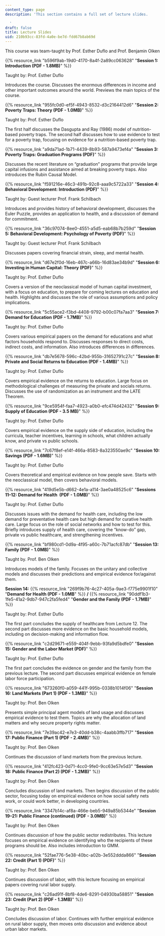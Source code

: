 ```yaml
---
content_type: page
description: 'This section contains a full set of lecture slides.

  '
draft: false
title: Lecture Slides
uid: 210b93cc-83fd-4a0e-be7d-fdd67b8ab69d
---
```

This course was team-taught by Prof. Esther Duflo and Prof. Benjamin Olken

{{% resource_link "b596f9ab-19d0-4170-8a4f-2a89cc063628" "**Session 1: Introduction (PDF - 1.8MB)**" %}}

Taught by: Prof. Esther Duflo

Introduces the course. Discusses the enormous differences in income and other important outcomes around the world. Previews the main topics of the course.

{{% resource_link "955fc0d0-ef5f-4943-8532-d3c2164412d6" "**Session 2: Poverty Traps: Theory (PDF - 1.0MB)**" %}}

Taught by: Prof. Esther Duflo

The first half discusses the Dasgupta and Ray (1986) model of nutrition-based poverty traps. The second half discusses how to use evidence to test for a poverty trap, focusing on evidence for a nutrition-based poverty trap.

{{% resource_link "a9da71ad-1b71-4439-8b93-587a9473ef4a" "**Session 3: Poverty Traps: Graduation Programs (PDF)**" %}}

Discusses the recent literature on “graduation” programs that provide large capital infusions and assistance aimed at breaking poverty traps. Also introduces the Rubin Causal Model.

{{% resource_link "f591216e-46c3-491b-92c8-aaa9c5722a33" "**Session 4: Behavioral Development: Introduction (PDF)**" %}}

Taught by: Guest lecturer Prof. Frank Schilbach

Introduces and provides history of behavioral development, discusses the Euler Puzzle, provides an application to health, and a discussion of demand for commitment.

{{% resource_link "36c97074-8ee0-4551-a5d5-eab68b7b259d" "**Session 5: Behavioral Development: Psychology of Poverty (PDF)**" %}}

Taught by: Guest lecturer Prof. Frank Schilbach

Discusses papers covering financial strain, sleep, and mental health.

{{% resource_link "d67e2f0d-16eb-467c-a66b-16d83ae34b9d" "**Session 6: Investing in Human Capital: Theory (PDF)**" %}}

Taught by: Prof. Esther Duflo

Covers a version of the neoclassical model of human capital investment, with a focus on education, to prepare for coming lectures on education and health. Highlights and discusses the role of various assumptions and policy implications.

{{% resource_link "5c55ace2-f3bd-4408-9792-b00c07fa7aa3" "**Session 7: Demand for Education (PDF - 1.7MB)**" %}}

Taught by: Prof. Esther Duflo

Covers various empirical papers on the demand for educations and what factors households respond to. Discusses responses to direct costs, indirect costs, and information. Also introduces differences in differences.

{{% resource_link "db7e5678-596c-42bd-955b-31652791c27c" "**Session 8: Private and Social Returns to Education (PDF - 1.4MB)**" %}}

Taught by: Prof. Esther Duflo

Covers empirical evidence on the returns to education. Large focus on methodological challenges of measuring the private and socials returns. Discusses the use of randomization as an instrument and the LATE Theorem.

{{% resource_link "9ce5954f-faa7-4923-a0b0-efc474d42432" "**Session 9: Supply of Education (PDF - 3.5 MB)**" %}}

Taught by: Prof. Esther Duflo

Covers empirical evidence on the supply side of education, including the curricula, teacher incentives, learning in schools, what children actually know, and private vs public schools.

{{% resource_link "7c67f8ef-e14f-466a-8583-8a323550ae9c" "**Session 10: Savings (PDF - 1.6MB)**" %}}

Taught by: Prof. Esther Duflo

Covers theoretical and empirical evidence on how people save. Starts with the neoclassical model, then covers behavioral models.

{{% resource_link "419d5e5b-d662-4e1a-a114-3ae0a48525c6" "**Sessions 11–12: Demand for Health  (PDF - 1.0MB)**" %}}

Taught by: Prof. Esther Duflo

Discusses issues with the demand for health care, including the low demand for preventative health care but high demand for curative health care. Large focus on the role of social networks and how to test for this. Briefly introduces supply of health care, covering the “know-do” gap, private vs public healthcare, and strengthening incentives.

{{% resource_link "bf980cd1-0d9a-4f95-a60c-7b71acfc87db" "**Session 13: Family (PDF - 1.0MB)**" %}}

Taught by. Prof. Ben Olken

Introduces models of the family. Focuses on the unitary and collective models and discusses their predictions and empirical evidence for/against them. 

**Session 14:** {{% resource_link "269f9b76-4c27-405a-9ae3-f775e9901f10" "**Demand for Health (PDF - 1.0MB**" %}} **/** {{% resource_link "90ddf1b3-1fe5-41a2-9db7-947c2fa5fed4" "**Gender and the Family (PDF - 1.7MB)**" %}}

Taught by: Prof. Esther Duflo

The first part concludes the supply of healthcare from Lecture 12. The second part discusses more evidence on the basic household models, including on decision-making and information flow.

{{% resource_link "c2d29671-e559-404f-9ebb-93fa9d5bdfe0" "**Session 15: Gender and the Labor Market (PDF)**" %}}

Taught by: Prof. Esther Duflo

The first part concludes the evidence on gender and the family from the previous lecture. The second part discusses empirical evidence on female labor force participation.

{{% resource_link "673260f0-a059-441f-995b-0338b1014f06" "**Session 16: Land Markets (Part 1) (PDF - 1.3MB)**" %}}

Taught by: Prof. Ben Olken

Presents simple principal agent models of land usage and discusses empirical evidence to test them. Topics are why the allocation of land matters and why secure property rights matter.

{{% resource_link "7e39ac42-e7e3-40dd-b38c-4aabb3ffb717" "**Session 17: Public Finance (Part 1) (PDF - 2.4MB)**" %}}

Taught by: Prof. Ben Olken

Continues the discussion of land markets from the previous lecture.

{{% resource_link "412fc423-0d71-4cc0-9fe0-9cc63e57e5d3" "**Session 18: Public Finance (Part 2) (PDF - 1.2MB)**" %}}

Taught by: Prof. Ben Olken

Concludes discussion of land markets. Then begins discussion of the public sector, focusing today on empirical evidence on how social safety nets work, or could work better, in developing countries.

{{% resource_link "3347b14c-af8a-466e-beb5-949a85b5344e" "**Session 19–21: Public Finance (continued) (PDF - 3.0MB)**" %}}

Taught by: Prof. Ben Olken

Continues discussion of how the public sector redistributes. This lecture focuses on empirical evidence on identifying who the recipients of these programs should be. Also includes introduction to GMM.

{{% resource_link "52fae776-5e38-40bc-a02b-3e552ddda866" "**Session 22: Credit (Part 1) (PDF)**" %}}

Taught by: Prof. Ben Olken

Continues discussion of labor, with this lecture focusing on empirical papers covering rural labor supply.

{{% resource_link "c26ad91f-8bf8-4de6-8291-04930ba58851" "**Session 23: Credit (Part 2) (PDF - 1.3MB)**" %}}

Taught by: Prof. Ben Olken

Concludes discussion of labor. Continues with further empirical evidence on rural labor supply, then moves onto discussion and evidence about urban labor markets.